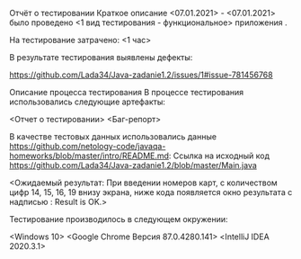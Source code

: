 Отчёт о тестировании <Legacy>
Краткое описание
<07.01.2021> - <07.01.2021> было проведено <1 вид тестирования - функциональное> приложения <Credit Card Number Validator>.

На тестирование затрачено: <1 час>

В результате тестирования выявлены дефекты:

<https://github.com/Lada34/Java-zadanie1.2/issues/1#issue-781456768>

Описание процесса тестирования
В процессе тестирования использовались следующие артефакты:

<Отчет о тестировании>
<Баг-репорт>

В качестве тестовых данных использовались данные <https://github.com/netology-code/javaqa-homeworks/blob/master/intro/README.md>:
Ссылка на исходный код <https://github.com/Lada34/Java-zadanie1.2/blob/master/Main.java>

<Ожидаемый результат:
При введении номеров карт, с количеством цифр 14, 15, 16, 19 внизу экрана, ниже кода появляется окно результата с надписью : Result is OK.>

Тестирование производилось в следующем окружении:

<Windows 10>
<Google Chrome Версия 87.0.4280.141>
<IntelliJ IDEA 2020.3.1>